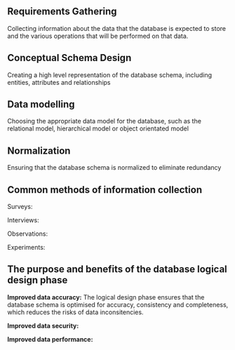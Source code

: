 ## Requirements Gathering
Collecting information about the data that the database is expected to store and the various operations that will be performed on that data.

## Conceptual Schema Design
Creating a high level representation of the database schema, including entities, attributes and relationships

## Data modelling
Choosing the appropriate data model for the database, such as the relational model, hierarchical model or object orientated model

## Normalization
Ensuring that the database schema is normalized to eliminate redundancy

## Common methods of information collection
Surveys:

Interviews:

Observations:

Experiments:

## The purpose and benefits of the database logical design phase
**Improved data accuracy:**
The logical design phase ensures that the database schema is optimised for accuracy, consistency and completeness, which reduces the risks of data inconsitencies.

**Improved data security:**


**Improved data performance:**